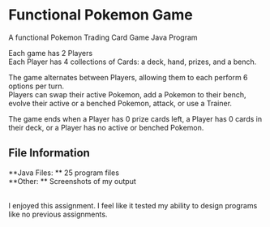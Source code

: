 # Functional Pokemon Game

A functional Pokemon Trading Card Game Java Program<br>

Each game has 2 Players<br>
Each Player has 4 collections of Cards: a deck, hand, prizes, and a bench. <br>

The game alternates between Players, allowing them to each perform 6 options per turn.<br>
Players can swap their active Pokemon, add a Pokemon to their bench, <br>
evolve their active or a benched Pokemon, attack, or use a Trainer. <br>

The game ends when a Player has 0 prize cards left, a Player has 0 cards in <br>
their deck, or a Player has no active or benched Pokemon. <br>

## File Information
**Java Files: ** 25 program files <br>
**Other: ** Screenshots of my output


<br>
I enjoyed this assignment. I feel like it tested my ability to design programs like no previous assignments.
